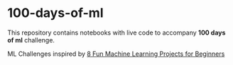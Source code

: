 # 100-days-of-ml
This repository contains notebooks with live code to accompany **100 days of ml** challenge.

ML Challenges inspired by [8 Fun Machine Learning Projects for Beginners](https://elitedatascience.com/machine-learning-projects-for-beginners)

